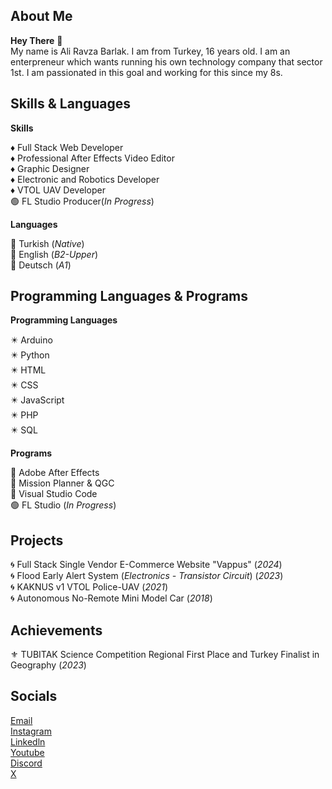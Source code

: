 ## About Me

**Hey There** 👋  
My name is Ali Ravza Barlak. I am from Turkey, 16 years old. I am an enterpreneur which wants running his own technology company that sector 1st. I am passionated in this goal and working for this since my 8s.

 ## Skills & Languages

 **Skills**  
 
 ♦ Full Stack Web Developer  
 ♦ Professional After Effects Video Editor  
 ♦ Graphic Designer  
 ♦ Electronic and Robotics Developer  
 ♦ VTOL UAV Developer  
 🟢 FL Studio Producer(*In Progress*)  

 **Languages**  
 
 💠 Turkish (*Native*)  
 💠 English (*B2-Upper*)  
 💠 Deutsch (*A1*)  

## Programming Languages & Programs

**Programming Languages**

✴️ Arduino  
✴️ Python  
✴️ HTML  
✴️ CSS  
✴️ JavaScript  
✴️ PHP  
✴️ SQL  

**Programs**

🔘 Adobe After Effects  
🔘 Mission Planner & QGC  
🔘 Visual Studio Code  
🟢 FL Studio (*In Progress*)  


## Projects

🌀 Full Stack Single Vendor E-Commerce Website "Vappus" (*2024*)  
🌀 Flood Early Alert System (*Electronics - Transistor Circuit*) (*2023*)  
🌀 KAKNUS v1 VTOL Police-UAV (*2021*)  
🌀 Autonomous No-Remote Mini Model Car (*2018*)  



## Achievements

⚜️ TUBITAK Science Competition Regional First Place and Turkey Finalist in Geography (*2023*)  


## Socials

[Email](mailto:alrbbusiness@gmail.com)  
[Instagram](https://www.instagram.com/alirbarlak/)  
[Linkedln](https://linkedln.com)  
[Youtube](https://youtube.com/c/xsono)  
[Discord](https://discord.com/invite/pSkUqyYt)  
[X](https://x.com)  
















